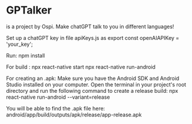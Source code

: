 # GPTalker
is a project by Ospi.
Make chatGPT talk to you in different languages!

Set up a chatGPT key in file apiKeys.js as 
export const openAIAPIKey = 'your_key';

Run: 
npm install

For build : 
npx react-native start
npx react-native run-android

For creating an .apk:
Make sure you have the Android SDK and Android Studio installed on your computer.
Open the terminal in your project's root directory and run the following command to create a release build:
npx react-native run-android --variant=release

You will be able to find the .apk file here:
android/app/build/outputs/apk/release/app-release.apk

